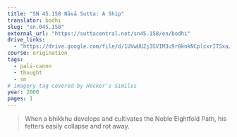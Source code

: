 ```yaml
---
title: "SN 45.158 Nāvā Sutta: A Ship"
translator: bodhi
slug: "sn.045.158"
external_url: "https://suttacentral.net/sn45.158/en/bodhi"
drive_links:
  - "https://drive.google.com/file/d/1UVwUUZj3SVIM3u9r8knkNCplcxrITSxa/view?usp=drivesdk"
course: origination
tags:
  - pali-canon
  - thought
  - sn
# imagery tag covered by Hecker's Similes
year: 2000
pages: 1
---
```


> When a bhikkhu develops and cultivates the Noble Eightfold Path, his fetters easily collapse and rot away.
